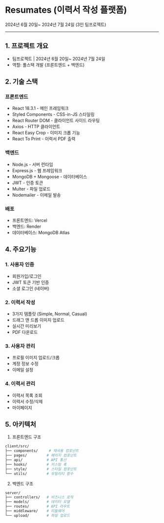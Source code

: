 # Resumates (이력서 작성 플랫폼)

2024년 6월 20일~ 2024년 7월 24일 (3인 팀프로젝트)

---

## 1. 프로젝트 개요

- 팀프로젝트 | 2024년 6월 20일~ 2024년 7월 24일
- 역할: 풀스택 개발 (프론트엔드 + 백엔드)

## 2. 기술 스택

### 프론트엔드
- React 18.3.1 - 메인 프레임워크
- Styled Components - CSS-in-JS 스타일링
- React Router DOM - 클라이언트 사이드 라우팅
- Axios - HTTP 클라이언트
- React Easy Crop - 이미지 크롭 기능
- React To Print - 이력서 PDF 출력

### 백엔드
- Node.js - 서버 런타임
- Express.js - 웹 프레임워크
- MongoDB + Mongoose - 데이터베이스
- JWT - 인증 토큰
- Multer - 파일 업로드
- Nodemailer - 이메일 발송

### 배포
- 프론트엔드: Vercel
- 백엔드: Render
- 데이터베이스: MongoDB Atlas

## 4. 주요기능

### 1. 사용자 인증
- 회원가입/로그인
- JWT 토큰 기반 인증
- 소셜 로그인 (네이버)

### 2. 이력서 작성
- 3가지 템플릿 (Simple, Normal, Casual)
- 드래그 앤 드롭 이미지 업로드
- 실시간 미리보기
- PDF 다운로드

### 3. 사용자 관리
- 프로필 이미지 업로드/크롭
- 계정 정보 수정
- 이메일 설정

### 4. 이력서 관리
- 이력서 목록 조회
- 이력서 수정/삭제
- 마이페이지

## 5. 아키텍처

1. 프론트엔드 구조
```bash
client/src/
├── components/     # 재사용 컴포넌트
├── pages/         # 페이지 컴포넌트
├── api/           # API 통신
├── hooks/         # 커스텀 훅
├── style/         # 스타일 컴포넌트
└── utils/         # 유틸리티 함수
```

2. 백엔드 구조

```bash
server/
├── controllers/   # 비즈니스 로직
├── models/        # 데이터 모델
├── routes/        # API 라우트
├── middleware/    # 미들웨어
└── upload/        # 파일 업로드
```